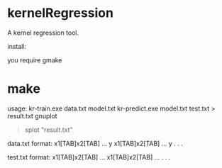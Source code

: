 kernelRegression
================

A kernel regression tool.

install:

you require gmake

# make

usage:
kr-train.exe data.txt model.txt
kr-predict.exe model.txt test.txt > result.txt
gnuplot
>splot "result.txt"

data.txt format:
x1[TAB]x2[TAB] ...  y
x1[TAB]x2[TAB] ...  y
.
.
.

test.txt format:
x1[TAB]x2[TAB] ...
x1[TAB]x2[TAB] ...
.
.
.
